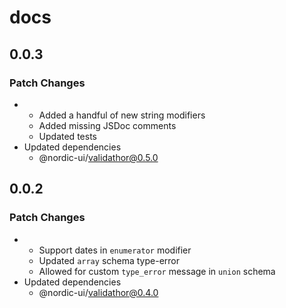 # docs

## 0.0.3

### Patch Changes

- - Added a handful of new string modifiers
  - Added missing JSDoc comments
  - Updated tests
- Updated dependencies
  - @nordic-ui/validathor@0.5.0

## 0.0.2

### Patch Changes

- - Support dates in `enumerator` modifier
  - Updated `array` schema type-error
  - Allowed for custom `type_error` message in `union` schema
- Updated dependencies
  - @nordic-ui/validathor@0.4.0

